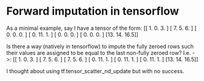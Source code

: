 
# Forward imputation in tensorflow

As a minimal example, say I have a tensor of the form:
[[ 1.   0.   3. ]
 [ 7.   5.   6. ]
 [ 0.   0.   0. ]
 [ 0.  11.   1. ]
 [ 0.   0.   0. ]
 [ 0.   0.   0. ]
 [13.  14.  16.5]]

Is there a way (natively in tensorflow) to impute the fully zeroed rows such their values are assigned to be equal to the last non-fully zeroed row? I.e. ->:
[[ 1.   0.   3. ]
 [ 7.   5.   6. ]
 [ 7.   5.   6. ]
 [ 0.  11.   1. ]
 [ 0.  11.   1. ]
 [ 0.  11.   1. ]
 [13.  14.  16.5]]

I thought about using tf.tensor_scatter_nd_update but with no success.

        